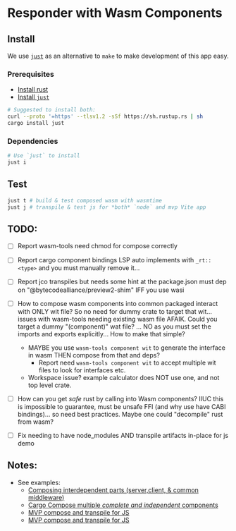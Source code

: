 # Responder with Wasm Components

## Install

We use [`just`](https://github.com/casey/just) as an alternative to `make` to make development of this app easy.

### Prerequisites

- [Install rust](https://www.rust-lang.org/tools/install)
- [Install `just`](https://github.com/casey/just?tab=readme-ov-file#installation)

```sh
# Suggested to install both:
curl --proto '=https' --tlsv1.2 -sSf https://sh.rustup.rs | sh
cargo install just
```

### Dependencies

```sh
# Use `just` to install
just i
```

## Test

```sh
just t # build & test composed wasm with wasmtime
just j # transpile & test js for *both* `node` and mvp Vite app
```

## TODO:

- [ ] Report wasm-tools need chmod for compose correctly
- [ ] Report cargo component bindings LSP auto implements with `_rt::<type>` and you must manually remove it...
- [ ] Report jco transpiles but needs some hint at the package.json must dep on "@bytecodealliance/preview2-shim" IFF you use wasi

- [ ] How to compose wasm components into common packaged interact with ONLY wit file? So no need for dummy crate to target that wit... issues with wasm-tools needing existing wasm file AFAIK. Could you target a dummy "(component)" wat file? ... NO as you must set the imports and exports explicitly... How to make that simple?
  - MAYBE you use `wasm-tools component wit` to generate the interface in wasm THEN compose from that and deps?
    - Report need `wasm-tools component wit` to accept multiple wit files to look for interfaces etc.
  - Workspace issue? example calculator does NOT use one, and not top level crate.
- [ ] How can you get _safe_ rust by calling into Wasm components? IIUC this is impossible to guarantee, must be unsafe FFI (and why use have CABI bindings)... so need best practices. Maybe one could "decompile" rust from wasm?
- [ ] Fix needing to have node_modules AND transpile artifacts in-place for js demo

## Notes:

- See examples:
  - [Composing interdependent parts (server,client, & common middleware)](https://github.com/bytecodealliance/wasm-tools/tree/main/crates/wasm-compose/example/)
  - [Cargo Compose multiple _complete and independent_ components](https://github.com/bytecodealliance/cargo-component/issues/120)
  - [MVP compose and transpile for JS](https://github.com/bytecodealliance/component-docs/pull/100)
  - [MVP compose and transpile for JS](https://github.com/bytecodealliance/cargo-component/tree/main/example)
